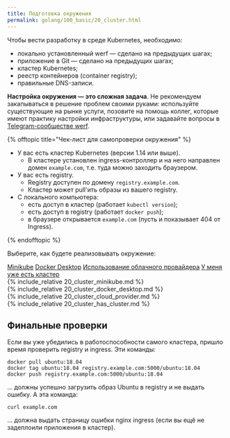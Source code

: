 ```yaml
---
title: Подготовка окружения
permalink: golang/100_basic/20_cluster.html
---
```


Чтобы вести разработку в среде Kubernetes, необходимо:

- локально установленный werf — сделано на предыдущих шагах;
- приложение в Git — сделано на предыдущих шагах;
- кластер Kubernetes;
- реестр контейнеров (container registry);
- правильные DNS-записи.

**Настройка окружения — это сложная задача**. Не рекомендуем закапываться в решение проблем своими руками: используйте существующие на рынке услуги, позовите на помощь коллег, которые имеют практику настройки инфраструктуры, или задавайте вопросы в [Telegram-сообществе werf](https://t.me/werf_ru).

{% offtopic title="Чек-лист для самопроверки окружения" %}

- У вас есть кластер Kubernetes (версии 1.14 или выше).
    - В кластере установлен ingress-контроллер и на него направлен домен `example.com`, т.е. туда можно заходить браузером.
- У вас есть registry.
    - Registry доступен по домену `registry.example.com`.
    - Кластер может pull'ить образы из вашего registry.
- С локального компьютера:
    - есть доступ в кластер (работает `kubectl version`);
    - есть доступ в registry (работает `docker push`);
    - в браузере открывается `example.com` (пусть и показывает 404 от Ingress).

{% endofftopic %}

Выберите, как будете реализовывать окружение:

<div class="tabs">
<a href="javascript:void(0)" class="tabs__btn tabs__install__btn" onclick="openTab(event, 'tabs__install__btn', 'tabs__install__content', 'tab__install__minikube')">Minikube</a>
<a href="javascript:void(0)" class="tabs__btn tabs__install__btn" onclick="openTab(event, 'tabs__install__btn', 'tabs__install__content', 'tab__install__docker')">Docker Desktop</a>
<a href="javascript:void(0)" class="tabs__btn tabs__install__btn" onclick="openTab(event, 'tabs__install__btn', 'tabs__install__content', 'tab__install__cloud')">Использование облачного провайдера</a>
<a href="javascript:void(0)" class="tabs__btn tabs__install__btn" onclick="openTab(event, 'tabs__install__btn', 'tabs__install__content', 'tab__install__ihave')">У меня уже есть кластер</a>
</div>

<div id="tab__install__minikube" class="tabs__content tabs__install__content" markdown="1">
{% include_relative 20_cluster_minikube.md %}
</div>

<div id="tab__install__docker" class="tabs__content tabs__install__content" markdown="1">
{% include_relative 20_cluster_docker_desktop.md %}
</div>

<div id="tab__install__cloud" class="tabs__content tabs__install__content" markdown="1">
{% include_relative 20_cluster_cloud_provider.md %}
</div>

<div id="tab__install__ihave" class="tabs__content tabs__install__content" markdown="1">
{% include_relative 20_cluster_has_cluster.md %}
</div>

## Финальные проверки

Если вы уже убедились в работоспособности самого кластера, пришло время проверить registry и ingress. Эти команды:

```shell
docker pull ubuntu:18.04
docker tag ubuntu:18.04 registry.example.com:5000/ubuntu:18.04
docker push registry.example.com:5000/ubuntu:18.04
```

… должны успешно загрузить образ Ubuntu в registry и не выдать ошибку. А эта команда:

```shell
curl example.com
```

… должна выдать страницу ошибки nginx ingress (если вы ещё не задеплоили приложения в кластер).

<div id="go-forth-button">
    <go-forth url="30_deploy.html" label="Деплой приложения" framework="{{ page.label_framework }}" ci="{{ page.label_ci }}" guide-code="{{ page.guide_code }}" base-url="{{ site.baseurl }}"></go-forth>
</div>
